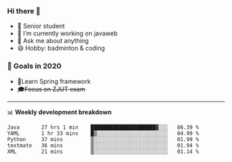 

### Hi there 🐏

- 🌱 Senior student
- 🔭 I’m currently working on javaweb
- 💬 Ask me about anything
- 😄 Hobby: badminton & coding

### 🚀 Goals in 2020
+ 🍃Learn Spring framework
+ ~~🎓Focus on ZJUT exam~~
-------

📊 **Weekly development breakdown**
<!--START_SECTION:waka-->
```text
Java       27 hrs 1 min    █████████████████████▓░░░   86.39 % 
YAML       1 hr 33 mins    █▒░░░░░░░░░░░░░░░░░░░░░░░   04.99 % 
Python     37 mins         ▒░░░░░░░░░░░░░░░░░░░░░░░░   01.99 % 
textmate   36 mins         ▒░░░░░░░░░░░░░░░░░░░░░░░░   01.94 % 
XML        21 mins         ▒░░░░░░░░░░░░░░░░░░░░░░░░   01.14 % 
```
<!--END_SECTION:waka-->
